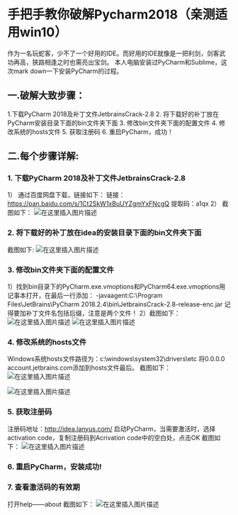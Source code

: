 
# **手把手教你破解Pycharm2018（亲测适用win10）**


作为一名玩蛇客，少不了一个好用的IDE。而好用的IDE就像是一把利剑，剑客武功再高，狭路相逢之时也需亮出宝剑。
本人电脑安装过PyCharm和Sublime，这次mark down一下安装PyCharm的过程。

## 一.破解大致步骤：



1.下载PyCharm 2018及补丁文件JetbrainsCrack-2.8
2. 将下载好的补丁放在PyCharm安装目录下面的bin文件夹下面
3. 修改bin文件夹下面的配置文件
4. 修改系统的hosts文件
5. 获取注册码
6. 重启PyCharm，成功！

 [^1]: [mermaid语法说明](https://mermaidjs.github.io/)







## 二.每个步骤详解:

### 1.  下载PyCharm 2018及补丁文件JetbrainsCrack-2.8
1） 通过百度网盘下载，链接如下：
链接：https://pan.baidu.com/s/1Ct2SkW1xBuUYZgmYxFNcgQ 
提取码：a1qx 
2） 截图如下：
![在这里插入图片描述](https://img-blog.csdnimg.cn/20181101063617458.png?x-oss-process=image/watermark,type_ZmFuZ3poZW5naGVpdGk,shadow_10,text_aHR0cHM6Ly9ibG9nLmNzZG4ubmV0L3FxXzQyNDQyMzY5,size_16,color_FFFFFF,t_70)


### 2. 将下载好的补丁放在idea的安装目录下面的bin文件夹下面
截图如下:
![在这里插入图片描述](https://img-blog.csdnimg.cn/20181101063636919.png?x-oss-process=image/watermark,type_ZmFuZ3poZW5naGVpdGk,shadow_10,text_aHR0cHM6Ly9ibG9nLmNzZG4ubmV0L3FxXzQyNDQyMzY5,size_16,color_FFFFFF,t_70)
 
### 3. 修改bin文件夹下面的配置文件
1）找到bin目录下的PyCharm.exe.vmoptions和PyCharm64.exe.vmoptions用记事本打开，在最后一行添加：
-javaagent:C:\Program Files\JetBrains\PyCharm 2018.2.4\bin\JetbrainsCrack-2.8-release-enc.jar
记得要加补丁文件名包括后缀，注意是两个文件！ 
2）截图如下：
![在这里插入图片描述](https://img-blog.csdnimg.cn/20181101063649454.png?x-oss-process=image/watermark,type_ZmFuZ3poZW5naGVpdGk,shadow_10,text_aHR0cHM6Ly9ibG9nLmNzZG4ubmV0L3FxXzQyNDQyMzY5,size_16,color_FFFFFF,t_70)
![在这里插入图片描述](https://img-blog.csdnimg.cn/20181101063704280.png?x-oss-process=image/watermark,type_ZmFuZ3poZW5naGVpdGk,shadow_10,text_aHR0cHM6Ly9ibG9nLmNzZG4ubmV0L3FxXzQyNDQyMzY5,size_16,color_FFFFFF,t_70)






### 4. 修改系统的hosts文件
Windows系统hosts文件路径为：c:\windows\system32\drivers\etc
将0.0.0.0 account.jetbrains.com添加到hosts文件最后。
截图如下：![在这里插入图片描述](https://img-blog.csdnimg.cn/20181101063726788.png?x-oss-process=image/watermark,type_ZmFuZ3poZW5naGVpdGk,shadow_10,text_aHR0cHM6Ly9ibG9nLmNzZG4ubmV0L3FxXzQyNDQyMzY5,size_16,color_FFFFFF,t_70)

![在这里插入图片描述](https://img-blog.csdnimg.cn/20181101063740696.png?x-oss-process=image/watermark,type_ZmFuZ3poZW5naGVpdGk,shadow_10,text_aHR0cHM6Ly9ibG9nLmNzZG4ubmV0L3FxXzQyNDQyMzY5,size_16,color_FFFFFF,t_70)



### 5. 获取注册码
注册码地址：http://idea.lanyus.com/
启动PyCharm，当需要激活时，选择activation code，复制注册码到Acrivation code中的空白处，点击OK 
截图如下：
![在这里插入图片描述](https://img-blog.csdnimg.cn/2018110106380790.png?x-oss-process=image/watermark,type_ZmFuZ3poZW5naGVpdGk,shadow_10,text_aHR0cHM6Ly9ibG9nLmNzZG4ubmV0L3FxXzQyNDQyMzY5,size_16,color_FFFFFF,t_70)

### 6. 重启PyCharm，安装成功!


### 7. 查看激活码的有效期
打开help——about
截图如下：
![在这里插入图片描述](https://img-blog.csdnimg.cn/20181101063831792.png?x-oss-process=image/watermark,type_ZmFuZ3poZW5naGVpdGk,shadow_10,text_aHR0cHM6Ly9ibG9nLmNzZG4ubmV0L3FxXzQyNDQyMzY5,size_16,color_FFFFFF,t_70)




